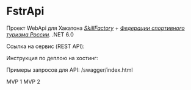# FstrApi

Проект WebApi для Хакатона [*SkillFactory*](https://skillfactory.ru/) + [*Федерации спортивного туризма России*](https://tssr.ru/).
.NET 6.0

Ссылка на сервис (REST API): 

Инструкция по деплою на хостинг: 

Примеры запросов для API: /swagger/index.html


MVP 1
MVP 2